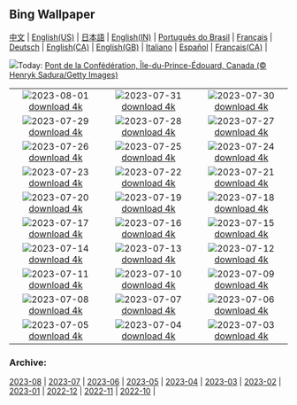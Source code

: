 ## Bing Wallpaper
[中文](README.md) |                     [English(US)](en-US.md) |                     [日本語](ja-JP.md) |                     [English(IN)](en-IN.md) |                     [Português do Brasil](pt-BR.md) |                     [Français](fr-FR.md) |                     [Deutsch](de-DE.md) |                     [English(CA)](en-CA.md) |                     [English(GB)](en-GB.md) |                     [Italiano](it-IT.md) |                     [Español](es-ES.md) |                     [Français(CA)](fr-CA.md) |                    

![](https://www.bing.com/th?id=OHR.ConfederationBridge_FR-CA7183379467_UHD.jpg&w=1000)Today: [Pont de la Confédération, Île-du-Prince-Édouard, Canada (© Henryk Sadura/Getty Images)](https://www.bing.com/th?id=OHR.ConfederationBridge_FR-CA7183379467_UHD.jpg)

|      |      |      |
| :----: | :----: | :----: |
|![](https://www.bing.com/th?id=OHR.RockHouse_FR-CA1855600416_UHD.jpg&pid=hp&w=384&h=216&rs=1&c=4)2023-08-01 [download 4k](https://www.bing.com/th?id=OHR.RockHouse_FR-CA1855600416_UHD.jpg)|![](https://www.bing.com/th?id=OHR.PalouseHills_FR-CA4883644400_UHD.jpg&pid=hp&w=384&h=216&rs=1&c=4)2023-07-31 [download 4k](https://www.bing.com/th?id=OHR.PalouseHills_FR-CA4883644400_UHD.jpg)|![](https://www.bing.com/th?id=OHR.TigerIndia_FR-CA4627712392_UHD.jpg&pid=hp&w=384&h=216&rs=1&c=4)2023-07-30 [download 4k](https://www.bing.com/th?id=OHR.TigerIndia_FR-CA4627712392_UHD.jpg)|
|![](https://www.bing.com/th?id=OHR.SanBlasIslands_FR-CA4430670242_UHD.jpg&pid=hp&w=384&h=216&rs=1&c=4)2023-07-29 [download 4k](https://www.bing.com/th?id=OHR.SanBlasIslands_FR-CA4430670242_UHD.jpg)|![](https://www.bing.com/th?id=OHR.ParisLouvre_FR-CA0894638594_UHD.jpg&pid=hp&w=384&h=216&rs=1&c=4)2023-07-28 [download 4k](https://www.bing.com/th?id=OHR.ParisLouvre_FR-CA0894638594_UHD.jpg)|![](https://www.bing.com/th?id=OHR.MangrovePark_FR-CA0548502537_UHD.jpg&pid=hp&w=384&h=216&rs=1&c=4)2023-07-27 [download 4k](https://www.bing.com/th?id=OHR.MangrovePark_FR-CA0548502537_UHD.jpg)|
|![](https://www.bing.com/th?id=OHR.LasLagunas_FR-CA0323017472_UHD.jpg&pid=hp&w=384&h=216&rs=1&c=4)2023-07-26 [download 4k](https://www.bing.com/th?id=OHR.LasLagunas_FR-CA0323017472_UHD.jpg)|![](https://www.bing.com/th?id=OHR.ZebraCousins_FR-CA9833948290_UHD.jpg&pid=hp&w=384&h=216&rs=1&c=4)2023-07-25 [download 4k](https://www.bing.com/th?id=OHR.ZebraCousins_FR-CA9833948290_UHD.jpg)|![](https://www.bing.com/th?id=OHR.TeaEstate_FR-CA9561860723_UHD.jpg&pid=hp&w=384&h=216&rs=1&c=4)2023-07-24 [download 4k](https://www.bing.com/th?id=OHR.TeaEstate_FR-CA9561860723_UHD.jpg)|
|![](https://www.bing.com/th?id=OHR.CalgaryCentralLibrary_FR-CA9256261204_UHD.jpg&pid=hp&w=384&h=216&rs=1&c=4)2023-07-23 [download 4k](https://www.bing.com/th?id=OHR.CalgaryCentralLibrary_FR-CA9256261204_UHD.jpg)|![](https://www.bing.com/th?id=OHR.BridgeNorway_FR-CA8815175403_UHD.jpg&pid=hp&w=384&h=216&rs=1&c=4)2023-07-22 [download 4k](https://www.bing.com/th?id=OHR.BridgeNorway_FR-CA8815175403_UHD.jpg)|![](https://www.bing.com/th?id=OHR.MoonDayArtemis_FR-CA8595489255_UHD.jpg&pid=hp&w=384&h=216&rs=1&c=4)2023-07-21 [download 4k](https://www.bing.com/th?id=OHR.MoonDayArtemis_FR-CA8595489255_UHD.jpg)|
|![](https://www.bing.com/th?id=OHR.CrescentLake_FR-CA8068688590_UHD.jpg&pid=hp&w=384&h=216&rs=1&c=4)2023-07-20 [download 4k](https://www.bing.com/th?id=OHR.CrescentLake_FR-CA8068688590_UHD.jpg)|![](https://www.bing.com/th?id=OHR.BucerosBicornis_FR-CA4672082831_UHD.jpg&pid=hp&w=384&h=216&rs=1&c=4)2023-07-19 [download 4k](https://www.bing.com/th?id=OHR.BucerosBicornis_FR-CA4672082831_UHD.jpg)|![](https://www.bing.com/th?id=OHR.CavanCastle_FR-CA4414721678_UHD.jpg&pid=hp&w=384&h=216&rs=1&c=4)2023-07-18 [download 4k](https://www.bing.com/th?id=OHR.CavanCastle_FR-CA4414721678_UHD.jpg)|
|![](https://www.bing.com/th?id=OHR.BearHoleBrook_FR-CA0976048560_UHD.jpg&pid=hp&w=384&h=216&rs=1&c=4)2023-07-17 [download 4k](https://www.bing.com/th?id=OHR.BearHoleBrook_FR-CA0976048560_UHD.jpg)|![](https://www.bing.com/th?id=OHR.CastelmazzanoSunrise_FR-CA3717140799_UHD.jpg&pid=hp&w=384&h=216&rs=1&c=4)2023-07-16 [download 4k](https://www.bing.com/th?id=OHR.CastelmazzanoSunrise_FR-CA3717140799_UHD.jpg)|![](https://www.bing.com/th?id=OHR.BlacktipSharks_FR-CA2629597949_UHD.jpg&pid=hp&w=384&h=216&rs=1&c=4)2023-07-15 [download 4k](https://www.bing.com/th?id=OHR.BlacktipSharks_FR-CA2629597949_UHD.jpg)|
|![](https://www.bing.com/th?id=OHR.ZhangyeGeopark_FR-CA0003814333_UHD.jpg&pid=hp&w=384&h=216&rs=1&c=4)2023-07-14 [download 4k](https://www.bing.com/th?id=OHR.ZhangyeGeopark_FR-CA0003814333_UHD.jpg)|![](https://www.bing.com/th?id=OHR.NakupendaBeach_FR-CA9701273144_UHD.jpg&pid=hp&w=384&h=216&rs=1&c=4)2023-07-13 [download 4k](https://www.bing.com/th?id=OHR.NakupendaBeach_FR-CA9701273144_UHD.jpg)|![](https://www.bing.com/th?id=OHR.WorldPopDay_FR-CA9433709818_UHD.jpg&pid=hp&w=384&h=216&rs=1&c=4)2023-07-12 [download 4k](https://www.bing.com/th?id=OHR.WorldPopDay_FR-CA9433709818_UHD.jpg)|
|![](https://www.bing.com/th?id=OHR.SomersetLavender_FR-CA9184657146_UHD.jpg&pid=hp&w=384&h=216&rs=1&c=4)2023-07-11 [download 4k](https://www.bing.com/th?id=OHR.SomersetLavender_FR-CA9184657146_UHD.jpg)|![](https://www.bing.com/th?id=OHR.MoselleRiver_FR-CA8640631946_UHD.jpg&pid=hp&w=384&h=216&rs=1&c=4)2023-07-10 [download 4k](https://www.bing.com/th?id=OHR.MoselleRiver_FR-CA8640631946_UHD.jpg)|![](https://www.bing.com/th?id=OHR.CooperChapel_FR-CA8390348843_UHD.jpg&pid=hp&w=384&h=216&rs=1&c=4)2023-07-09 [download 4k](https://www.bing.com/th?id=OHR.CooperChapel_FR-CA8390348843_UHD.jpg)|
|![](https://www.bing.com/th?id=OHR.CocoaPods_FR-CA7491584122_UHD.jpg&pid=hp&w=384&h=216&rs=1&c=4)2023-07-08 [download 4k](https://www.bing.com/th?id=OHR.CocoaPods_FR-CA7491584122_UHD.jpg)|![](https://www.bing.com/th?id=OHR.KissingPenguins_FR-CA6989356022_UHD.jpg&pid=hp&w=384&h=216&rs=1&c=4)2023-07-07 [download 4k](https://www.bing.com/th?id=OHR.KissingPenguins_FR-CA6989356022_UHD.jpg)|![](https://www.bing.com/th?id=OHR.CorfuBeach_FR-CA6676352459_UHD.jpg&pid=hp&w=384&h=216&rs=1&c=4)2023-07-06 [download 4k](https://www.bing.com/th?id=OHR.CorfuBeach_FR-CA6676352459_UHD.jpg)|
|![](https://www.bing.com/th?id=OHR.GrasslandsNationalParkSaskachewan_FR-CA6457394632_UHD.jpg&pid=hp&w=384&h=216&rs=1&c=4)2023-07-05 [download 4k](https://www.bing.com/th?id=OHR.GrasslandsNationalParkSaskachewan_FR-CA6457394632_UHD.jpg)|![](https://www.bing.com/th?id=OHR.CoyoteBanff_FR-CA9229649950_UHD.jpg&pid=hp&w=384&h=216&rs=1&c=4)2023-07-04 [download 4k](https://www.bing.com/th?id=OHR.CoyoteBanff_FR-CA9229649950_UHD.jpg)|![](https://www.bing.com/th?id=OHR.HalfwayBoats_FR-CA5474895626_UHD.jpg&pid=hp&w=384&h=216&rs=1&c=4)2023-07-03 [download 4k](https://www.bing.com/th?id=OHR.HalfwayBoats_FR-CA5474895626_UHD.jpg)|


### Archive:
[2023-08](archive/fr-CA/202308/README.md) | [2023-07](archive/fr-CA/202307/README.md) | [2023-06](archive/fr-CA/202306/README.md) | [2023-05](archive/fr-CA/202305/README.md) | [2023-04](archive/fr-CA/202304/README.md) | [2023-03](archive/fr-CA/202303/README.md) | [2023-02](archive/fr-CA/202302/README.md) | [2023-01](archive/fr-CA/202301/README.md) | [2022-12](archive/fr-CA/202212/README.md) | [2022-11](archive/fr-CA/202211/README.md) | [2022-10](archive/fr-CA/202210/README.md) | 